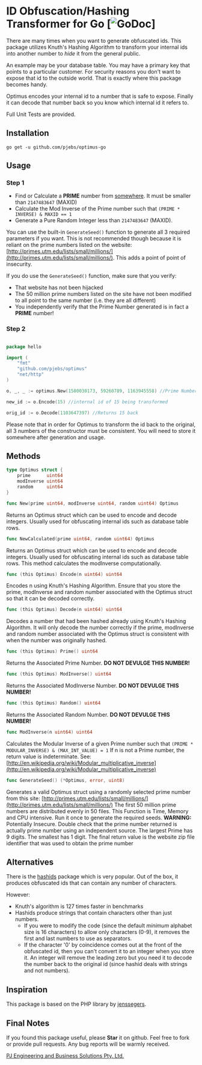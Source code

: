 ID Obfuscation/Hashing Transformer for Go [![GoDoc](http://godoc.org/github.com/pjebs/optimus-go?status.svg)]
===============

There are many times when you want to generate obfuscated ids. This package utilizes Knuth's Hashing Algorithm to transform your internal ids into another number to *hide* it from the general public.

An example may be your database table. You may have a primary key that points to a particular customer. For security reasons you don't want to expose that id to the outside world. That is exactly where this package becomes handy.

Optimus encodes your internal id to a number that is safe to expose. Finally it can decode that number back so you know which internal id it refers to.

Full Unit Tests are provided.


Installation
-------------


```shell
go get -u github.com/pjebs/optimus-go
```


Usage
------

### Step 1

* Find or Calculate a **PRIME** number from [somewhere](http://primes.utm.edu/lists/small/millions/). It must be smaller than `2147483647` (MAXID)
* Calculate the Mod Inverse of the Prime number such that `(PRIME * INVERSE) & MAXID == 1`
* Generate a Pure Random Integer less than `2147483647` (MAXID).

You can use the built-in `GenerateSeed()` function to generate all 3 required parameters if you want. This is not recommended though because it is reliant on the prime numbers listed on the website: [http://primes.utm.edu/lists/small/millions/](http://primes.utm.edu/lists/small/millions/). This adds a point of point of insecurity.

If you do use the `GenerateSeed()` function, make sure that you verify:
* That website has not been hijacked
* The 50 million prime numbers listed on the site have not been modified to all point to the same number (i.e. they are all different)
* You independently verify that the Prime Number generated is in fact a **PRIME** number!


### Step 2

```go

package hello

import (
	"fmt"
	"github.com/pjebs/optimus"
	"net/http"
)

o, _, _ := optimus.New(1580030173, 59260789, 1163945558) //Prime Number: 1580030173, Mod Inverse: 59260789, Pure Random Number: 1163945558

new_id := o.Encode(15) //internal id of 15 being transformed

orig_id := o.Decode(1103647397) //Returns 15 back


```

Please note that in order for Optimus to transform the id back to the original, all 3 numbers of the constructor must be consistent. You will need to store it somewhere after generation and usage.

Methods
--------

```go
type Optimus struct {
	prime      uint64
	modInverse uint64
	random     uint64
}

```


```go
func New(prime uint64, modInverse uint64, random uint64) Optimus
```

Returns an Optimus struct which can be used to encode and decode integers. Usually used for obfuscating internal ids such as database table rows.


```go
func NewCalculated(prime uint64, random uint64) Optimus
```

Returns an Optimus struct which can be used to encode and decode integers. Usually used for obfuscating internal ids such as database table rows. This method calculates the modInverse computationally.

```go
func (this Optimus) Encode(n uint64) uint64 
```

Encodes n using Knuth's Hashing Algorithm.
Ensure that you store the prime, modInverse and random number associated with the Optimus struct so that it can be decoded correctly.

```go
func (this Optimus) Decode(n uint64) uint64
```

Decodes a number that had been hashed already using Knuth's Hashing Algorithm.
It will only decode the number correctly if the prime, modInverse and random number associated with the Optimus struct is consistent with when the number was originally hashed.

```go
func (this Optimus) Prime() uint64
```

Returns the Associated Prime Number. **DO NOT DEVULGE THIS NUMBER!**

```go
func (this Optimus) ModInverse() uint64
```

Returns the Associated ModInverse Number. **DO NOT DEVULGE THIS NUMBER!**

```go
func (this Optimus) Random() uint64
```

Returns the Associated Random Number. **DO NOT DEVULGE THIS NUMBER!**

```go
func ModInverse(n uint64) uint64
```

Calculates the Modular Inverse of a given Prime number such that `(PRIME * MODULAR_INVERSE) & (MAX_INT_VALUE) = 1`
If n is not a Prime number, the return value is indeterminate.
See: [http://en.wikipedia.org/wiki/Modular_multiplicative_inverse](http://en.wikipedia.org/wiki/Modular_multiplicative_inverse)

```go
func GenerateSeed() (*Optimus, error, uint8)
```

Generates a valid Optimus struct using a randomly selected prime number from this site: [http://primes.utm.edu/lists/small/millions/](http://primes.utm.edu/lists/small/millions/)
The first 50 million prime numbers are distributed evenly in 50 files.
This Function is Time, Memory and CPU intensive. Run it once to generate the required seeds.
**WARNING:** Potentially Insecure. Double check that the prime number returned is actually prime number using an independent source.
The largest Prime has 9 digits. The smallest has 1 digit.
The final return value is the website zip file identifier that was used to obtain the prime number

Alternatives
------------

There is the [hashids](http://hashids.org/) package which is very popular. Out of the box, it produces obfuscated ids that can contain any number of characters.

However:
* Knuth's algorithm is 127 times faster in benchmarks
* Hashids produce strings that contain characters other than just numbers.
	- If you were to modify the code (since the default *minimum* alphabet size is 16 characters) to allow only characters (0-9), it removes the first and last numbers to use as separators.
	- If the character '0' by coincidence comes out at the front of the obfuscated id, then you can't convert it to an integer when you store it. An integer will remove the leading zero but you need it to decode the number back to the original id (since hashid deals with strings and not numbers).

Inspiration
------------

This package is based on the PHP library by [jenssegers](https://github.com/jenssegers/optimus).

Final Notes
------------

If you found this package useful, please **Star** it on github. Feel free to fork or provide pull requests. Any bug reports will be warmly received.


[PJ Engineering and Business Solutions Pty. Ltd.](http://www.pjebs.com.au)